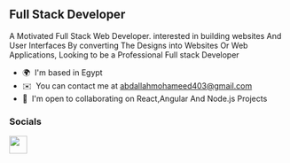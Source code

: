 
Full Stack Developer
-------------------

A Motivated Full Stack Web Developer. interested in building websites And User Interfaces By converting The Designs into Websites Or Web Applications, Looking to be a Professional Full stack Developer

* 🌍  I'm based in Egypt
* ✉️  You can contact me at [abdallahmohameed403@gmail.com](mailto:abdallahmohameed403@gmail.com)
* 🤝  I'm open to collaborating on React,Angular And Node.js Projects 


### Socials

<p align="left"> <a href="https://www.linkedin.com/in/abdallah-qenawy" target="_blank" rel="noreferrer"><img src="https://raw.githubusercontent.com/danielcranney/readme-generator/main/public/icons/socials/linkedin.svg" width="32" height="32" /></a></p>
